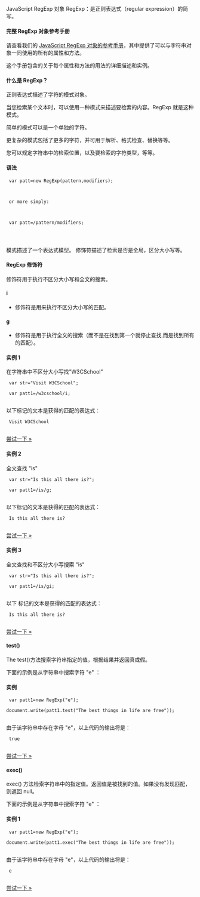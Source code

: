  JavaScript RegExp 对象 
RegExp：是正则表达式（regular expression）的简写。 

 

#### 完整 RegExp 对象参考手册

  请查看我们的 [JavaScript RegExp 对象的参考手册](http://www.w3cschool.cc/jsref/jsref-obj-regexp.html)，其中提供了可以与字符串对象一同使用的所有的属性和方法。

 这个手册包含的关于每个属性和方法的用法的详细描述和实例。

 

#### 什么是 RegExp？

 正则表达式描述了字符的模式对象。

 当您检索某个文本时，可以使用一种模式来描述要检索的内容。RegExp 就是这种模式。

 简单的模式可以是一个单独的字符。

 更复杂的模式包括了更多的字符，并可用于解析、格式检查、替换等等。

 您可以规定字符串中的检索位置，以及要检索的字符类型，等等。

 
#### 语法

 
```
 var patt=new RegExp(pattern,modifiers);



 or more simply:



 var patt=/pattern/modifiers; 




```
 
模式描述了一个表达式模型。
 修饰符描述了检索是否是全局，区分大小写等。
 


#### RegExp 修饰符

 修饰符用于执行不区分大小写和全文的搜索。

 

#### i

 - 修饰符是用来执行不区分大小写的匹配。

 

#### g

 - 修饰符是用于执行全文的搜索（而不是在找到第一个就停止查找,而是找到所有的匹配）。

  
#### 实例 1

 在字符串中不区分大小写找"W3CSchool"

 
```
 var str="Visit W3CSchool";

 var patt1=/w3cschool/i; 


```
 以下标记的文本是获得的匹配的表达式：

 
```
 Visit W3CSchool 


```
 

[尝试一下 »](http://www.w3cschool.cc/try/try.php?filename=tryjsref_regexp_i) 

 

 
#### 实例 2

 全文查找 "is"

 
```
 var str="Is this all there is?";

 var patt1=/is/g;


```
 以下标记的文本是获得的匹配的表达式：

 
```
 Is this all there is? 


```
 

[尝试一下 »](http://www.w3cschool.cc/try/try.php?filename=tryjsref_regexp_g) 

 

 
#### 实例 3

 全文查找和不区分大小写搜索 "is"

 
```
 var str="Is this all there is?";

 var patt1=/is/gi;


```
 以下 标记的文本是获得的匹配的表达式： 

 
```
 Is this all there is? 


```
 

[尝试一下 »](http://www.w3cschool.cc/try/try.php?filename=tryjsref_regexp_g_2) 

 



#### test()

 The test()方法搜索字符串指定的值，根据结果并返回真或假。

 下面的示例是从字符串中搜索字符 "e" ：

  
#### 实例

 
```
 var patt1=new RegExp("e");

document.write(patt1.test("The best things in life are free"));


```
 由于该字符串中存在字母 "e"，以上代码的输出将是：

 
```
 true 


```
 

[尝试一下 »](http://www.w3cschool.cc/try/try.php?filename=tryjs_regexp_test) 

 



#### exec()

 exec() 方法检索字符串中的指定值。返回值是被找到的值。如果没有发现匹配，则返回 null。

 下面的示例是从字符串中搜索字符 "e" ：

  
#### 实例 1

 
```
 var patt1=new RegExp("e");

document.write(patt1.exec("The best things in life are free"));


```
 由于该字符串中存在字母 "e"，以上代码的输出将是：

 
```
 e


```
 

[尝试一下 »](http://www.w3cschool.cc/try/try.php?filename=tryjs_regexp_exec) 

 

